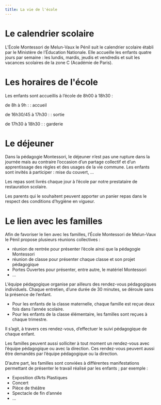 ```yaml
---
title: La vie de l'école
---
```


# Le calendrier scolaire

L’École Montessori de Melun-Vaux le Pénil suit le calendrier scolaire établi par le Ministère de l’Éducation Nationale. Elle accueille les enfants quatre jours par semaine : les lundis, mardis, jeudis et vendredis et suit les vacances scolaires de la zone C (Académie de Paris).

# Les horaires de l'école

Les enfants sont accueillis à l’école de 8h00 à 18h30 :

de 8h à 9h :
: accueil

de 16h30/45 à 17h30 :
: sortie

de 17h30 à 18h30 :
: garderie

# Le déjeuner

Dans la pédagogie Montessori, le déjeuner n’est pas une rupture dans la journée mais au contraire l’occasion d’un partage collectif et d’un apprentissage des règles et des usages de la vie commune. Les enfants sont invités à participer : mise du couvert, ...

Les repas sont livrés chaque jour à l’école par notre prestataire de restauration scolaire.

Les parents qui le souhaitent peuvent apporter un panier repas dans le respect des  conditions d’hygiène en vigueur. 

# Le lien avec les familles

Afin de favoriser le lien avec les familles, l’École Montessori de Melun-Vaux le Pénil propose plusieurs réunions collectives :
- réunion de rentrée pour présenter l’école ainsi que la pédagogie Montessori
- réunion de classe pour présenter chaque classe et son projet pédagogique
- Portes Ouvertes pour présenter, entre autre,  le matériel Montessori
- …

L’équipe pédagogique organise par ailleurs des rendez-vous pédagogiques individuels. Chaque entretien, d’une durée de 30 minutes, se déroule sans la présence de l’enfant.

- Pour les enfants de la classe maternelle, chaque famille est reçue deux fois dans l’année scolaire.
- Pour les enfants de la classe élémentaire, les familles sont reçues à chaque trimestre.

Il s’agit, à travers ces rendez-vous, d’effectuer  le suivi pédagogique de chaque enfant.

Les familles peuvent aussi solliciter à tout moment un rendez-vous avec l’équipe pédagogique ou avec la direction. Ces rendez-vous peuvent aussi être demandés par l’équipe pédagogique ou la direction.

D’autre part, les familles sont conviées à différentes manifestations permettant de présenter le travail réalisé par les enfants ; par exemple :
- Exposition d’Arts Plastiques
- Concert
- Pièce de théâtre
- Spectacle de fin d’année
- …
